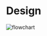 # Design

![flowchart](https://user-images.githubusercontent.com/89621312/133580909-cce97016-a56d-4127-a05e-192c77e7d432.jpg)


